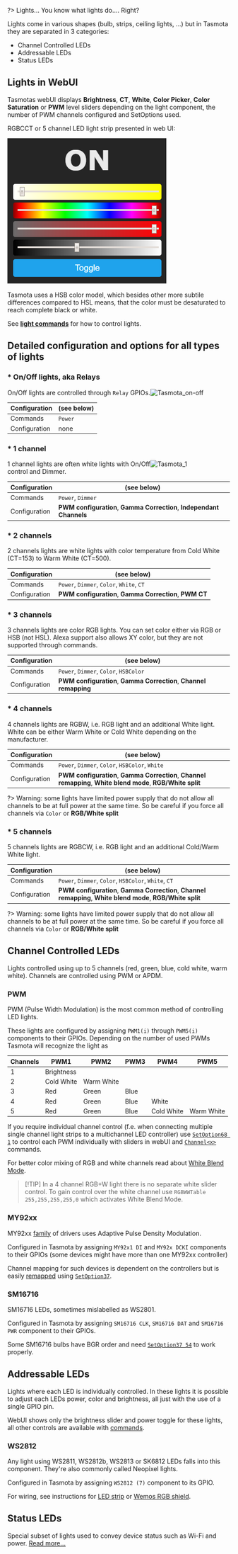 ?> Lights... You know what lights do.... Right?

Lights come in various shapes (bulb, strips, ceiling lights, ...) but in Tasmota they are separated in 3 categories:
 - Channel Controlled LEDs
 - Addressable LEDs
 - Status LEDs 


## Lights in WebUI
Tasmotas webUI displays **Brightness**, **CT**, **White**, **Color Picker**, **Color Saturation** or **PWM** level sliders depending on the light component, the number of PWM channels configured and SetOptions used. 


RGBCCT or 5 channel LED light strip presented in web UI:

![Light in web UI](_media/light_UI_5channel.png)  

Tasmota uses a HSB color model, which besides other more subtile differences compared to HSL means, that the color must be desaturated to reach complete black or white.  

See [**light commands**](Commands#light) for how to control lights.

## Detailed configuration and options for all types of lights

### * On/Off lights, aka Relays

<img style="float:right;" width="180" alt="Tasmota_on-off" src="https://user-images.githubusercontent.com/49731213/71555057-8d3e8f80-2a27-11ea-8fc5-4ecaed755bd5.png">

On/Off lights are controlled through `Relay` GPIOs.

|Configuration|(see below)|
|---|---|
|Commands|`Power`|
|Configuration|none|

### * 1 channel

<img style="float:right;clear:both;" width="180" alt="Tasmota_1" src="https://user-images.githubusercontent.com/49731213/71555196-9e889b80-2a29-11ea-9f96-fc47ad65ef43.png">

1 channel lights are often white lights with On/Off control and Dimmer.

|Configuration|(see below)|
|---|---|
|Commands|`Power`, `Dimmer`|
|Configuration|**PWM configuration**, **Gamma Correction**, **Independant Channels**|

### * 2 channels

2 channels lights are white lights with color temperature from Cold White (CT=153) to Warm White (CT=500).

|Configuration|(see below)|
|---|---|
|Commands|`Power`, `Dimmer`, `Color`, `White`, `CT`|
|Configuration|**PWM configuration**, **Gamma Correction**, **PWM CT**|

### * 3 channels

3 channels lights are color RGB lights. You can set color either via RGB or HSB (not HSL). Alexa support also allows XY color, but they are not supported through commands.

|Configuration|(see below)|
|---|---|
|Commands|`Power`, `Dimmer`, `Color`, `HSBColor`|
|Configuration|**PWM configuration**, **Gamma Correction**, **Channel remapping**|

### * 4 channels

4 channels lights are RGBW, i.e. RGB light and an additional White light. White can be either Warm White or Cold White depending on the manufacturer.

|Configuration|(see below)|
|---|---|
|Commands|`Power`, `Dimmer`, `Color`, `HSBColor`, `White`|
|Configuration|**PWM configuration**, **Gamma Correction**, **Channel remapping**, **White blend mode**, **RGB/White split**|

?> Warning: some lights have limited power supply that do not allow all channels to be at full power at the same time. So be careful if you force all channels via `Color` or **RGB/White split**

### * 5 channels

5 channels lights are RGBCW, i.e. RGB light and an additional Cold/Warm White light.

|Configuration|(see below)|
|---|---|
|Commands|`Power`, `Dimmer`, `Color`, `HSBColor`, `White`, `CT`|
|Configuration|**PWM configuration**, **Gamma Correction**, **Channel remapping**, **White blend mode**, **RGB/White split**|

?> Warning: some lights have limited power supply that do not allow all channels to be at full power at the same time. So be careful if you force all channels via `Color` or **RGB/White split**

## Channel Controlled LEDs
Lights controlled using up to 5 channels (red, green, blue, cold white, warm white). Channels are controlled using PWM or APDM.

### PWM
PWM (Pulse Width Modulation) is the most common method of controlling LED lights. 

These lights are configured by assigning `PWM1(i)` through `PWM5(i)` components to their GPIOs. Depending on the number of used PWMs Tasmota will recognize the light as

|Channels|PWM1|PWM2|PWM3|PWM4|PWM5|
|---|---|---|---|---|---|
|1|Brightness|||||
|2|Cold White|Warm White||||
|3|Red|Green|Blue|||
|4|Red|Green|Blue|White||
|5|Red|Green|Blue|Cold White|Warm White|

If you require individual channel control (f.e. when connecting multiple single channel light strips to a multichannel LED controller) use [`SetOption68 1`](Commands#setoption68) to control each PWM individually with sliders in webUI and  [`Channel<x>`](Commands#channel) commands.

For better color mixing of RGB and white channels read about [White Blend Mode](White-Blend-Mode).

> [!TIP] In a 4 channel RGB+W light there is no separate white slider control. To gain control over the white channel use `RGBWWTable 255,255,255,255,0` which activates White Blend Mode.

### MY92xx
MY92xx [family](http://www.my-semi.com/content/products/product_list.aspx?id=2) of drivers uses Adaptive Pulse Density Modulation. 

Configured in Tasmota by assigning `MY92x1 DI` and `MY92x DCKI` components to their GPIOs (some devices might have more than one  MY92xx controller)

Channel mapping for such devices is dependent on the controllers but is easily [remapped](SetOption37) using [`SetOption37`](Commands#setoption37).

### SM16716
SM16716 LEDs, sometimes mislabelled as WS2801.

Configured in Tasmota by assigning `SM16716 CLK`, `SM16716 DAT` and `SM16716 PWR` component to their GPIOs. 

Some SM16716 bulbs have BGR order and need [`SetOption37 54`](Commands#setoption57) to work properly.

## Addressable LEDs
Lights where each LED is individually controlled. In these lights it is possible to adjust each LEDs power, color and brightness, all just with the use of a single GPIO pin.

WebUI shows only the brightness slider and power toggle for these lights, all other controls are available with [commands](Commands#light).

### WS2812
Any light using WS2811, WS2812b, WS2813 or SK6812 LEDs falls into this component. They're also commonly called Neopixel lights.

Configured in Tasmota by assigning `WS2812 (7)` component to its GPIO. 

For wiring, see instructions for [LED strip](/peripherals/WS2812B-and-WS2813) or [Wemos RGB shield](/peripherals/WS2812B-RGB-Shield).

## Status LEDs
Special subset of lights used to convey device status such as Wi-Fi and power. [Read more...](Status-LED)
